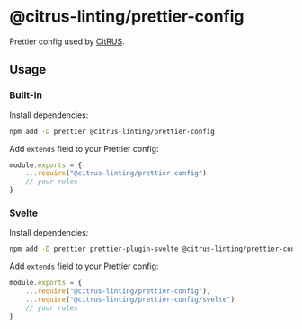 # @citrus-linting/prettier-config

Prettier config used by [CitRUS](https://github.com/CitRUSprod).

## Usage

### Built-in

Install dependencies:

```sh
npm add -D prettier @citrus-linting/prettier-config
```

Add `extends` field to your Prettier config:

```javascript
module.exports = {
    ...require("@citrus-linting/prettier-config")
    // your rules
}
```

### Svelte

Install dependencies:

```sh
npm add -D prettier prettier-plugin-svelte @citrus-linting/prettier-config
```

Add `extends` field to your Prettier config:

```javascript
module.exports = {
    ...require("@citrus-linting/prettier-config"),
    ...require("@citrus-linting/prettier-config/svelte")
    // your rules
}
```
